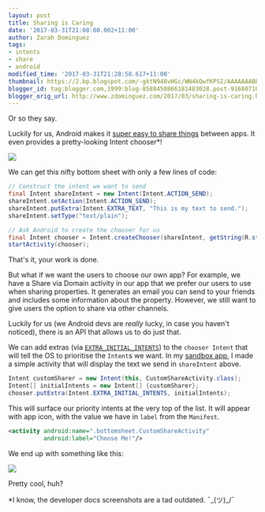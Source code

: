 ```yaml
---
layout: post
title: Sharing is Caring
date: '2017-03-31T21:08:00.002+11:00'
author: Zarah Dominguez
tags:
- intents
- share
- android
modified_time: '2017-03-31T21:28:58.617+11:00'
thumbnail: https://2.bp.blogspot.com/-gktN948vHGc/WN4kQwfKPSI/AAAAAAABBcU/HWyPcR5RSVM81c3BVW7yVamvnJkMbdB7QCLcB/s72-c/device-2017-03-31-203350.png
blogger_id: tag:blogger.com,1999:blog-8588450866181483028.post-9168071053130527543
blogger_orig_url: http://www.zdominguez.com/2017/03/sharing-is-caring.html
---
```


Or so they say.

Luckily for us, Android makes it [super easy to share things](https://developer.android.com/training/sharing/send.html) between apps. It even provides a pretty-looking Intent chooser*!

[![](https://2.bp.blogspot.com/-gktN948vHGc/WN4kQwfKPSI/AAAAAAABBcU/HWyPcR5RSVM81c3BVW7yVamvnJkMbdB7QCLcB/s320/device-2017-03-31-203350.png)](https://2.bp.blogspot.com/-gktN948vHGc/WN4kQwfKPSI/AAAAAAABBcU/HWyPcR5RSVM81c3BVW7yVamvnJkMbdB7QCLcB/s1600/device-2017-03-31-203350.png)

We can get this nifty bottom sheet with only a few lines of code:

```java
// Construct the intent we want to send
final Intent shareIntent = new Intent(Intent.ACTION_SEND);
shareIntent.setAction(Intent.ACTION_SEND);
shareIntent.putExtra(Intent.EXTRA_TEXT, "This is my text to send.");
shareIntent.setType("text/plain");

// Ask Android to create the chooser for us
final Intent chooser = Intent.createChooser(shareIntent, getString(R.string.share_text));
startActivity(chooser);
```

That's it, your work is done.

But what if we want the users to choose our own app? For example, we have a Share via Domain activity in our app that we prefer our users to use when sharing properties. It generates an email you can send to your friends and includes some information about the property. However, we still want to give users the option to share via other channels.

Luckily for us (we Android devs are _really_ lucky, in case you haven't noticed), there is an API that allows us to do just that.

We can add extras (via [`EXTRA_INITIAL_INTENTS`](https://developer.android.com/reference/android/content/Intent.html#EXTRA_INITIAL_INTENTS)) 
to the `chooser Intent` that will tell the OS to prioritise the `Intent`s we want. In my [sandbox app](https://github.com/zmdominguez/sdk_sandbox/pull/7), I made a simple activity that will display the text we send in `shareIntent` above.

```java
Intent customSharer = new Intent(this, CustomShareActivity.class);
Intent[] initialIntents = new Intent[] {customSharer};
chooser.putExtra(Intent.EXTRA_INITIAL_INTENTS, initialIntents);
```

This will surface our priority intents at the very top of the list. It will appear with app icon, with the value we have in `label` from the `Manifest`.

```xml
<activity android:name=".bottomsheet.CustomShareActivity"
          android:label="Choose Me!"/>
```

We end up with something like this:

[![](https://1.bp.blogspot.com/--tVSXIVUS1Y/WN4u5Xvf_rI/AAAAAAABBcw/d_aA31CJf8MwuJhlAZ7v614wbvK3F5o1ACLcB/s320/device-2017-03-31-212608.png)](https://1.bp.blogspot.com/--tVSXIVUS1Y/WN4u5Xvf_rI/AAAAAAABBcw/d_aA31CJf8MwuJhlAZ7v614wbvK3F5o1ACLcB/s1600/device-2017-03-31-212608.png)

Pretty cool, huh?

*I know, the developer docs screenshots are a tad outdated. ¯\_(ツ)_/¯
